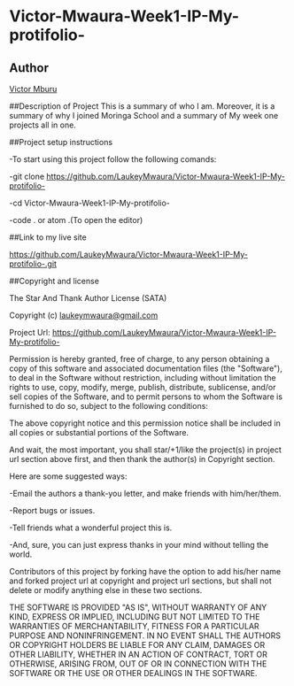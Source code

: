 # Victor-Mwaura-Week1-IP-My-protifolio-

## Author
[Victor Mburu](https://github.com/LaukeyMwaura)

##Description of Project
This is a summary of who I am. Moreover, it is a summary of why I joined Moringa School and a summary of My week one projects all in one.

##Project setup instructions

-To start using this project follow the following comands:

-git clone https://github.com/LaukeyMwaura/Victor-Mwaura-Week1-IP-My-protifolio-

-cd Victor-Mwaura-Week1-IP-My-protifolio-

-code . or atom .(To open the editor)

##Link to my live site 

https://github.com/LaukeyMwaura/Victor-Mwaura-Week1-IP-My-protifolio-.git

##Copyright and license

The Star And Thank Author License (SATA)

Copyright (c) laukeymwaura@gmail.com

Project Url:  https://github.com/LaukeyMwaura/Victor-Mwaura-Week1-IP-My-protifolio-

Permission is hereby granted, free of charge, to any person obtaining a copy of this software and associated documentation files (the "Software"), to deal in the Software without restriction, including without limitation the rights to use, copy, modify, merge, publish, distribute, sublicense, and/or sell copies of the Software, and to permit persons to whom the Software is furnished to do so, subject to the following conditions:

The above copyright notice and this permission notice shall be included in all copies or substantial portions of the Software.

And wait, the most important, you shall star/+1/like the project(s) in project url section above first, and then thank the author(s) in Copyright section.

Here are some suggested ways:

-Email the authors a thank-you letter, and make friends with him/her/them.

-Report bugs or issues.

-Tell friends what a wonderful project this is.

-And, sure, you can just express thanks in your mind without telling the world.

Contributors of this project by forking have the option to add his/her name and forked project url at copyright and project url sections, but shall not delete or modify anything else in these two sections.

THE SOFTWARE IS PROVIDED "AS IS", WITHOUT WARRANTY OF ANY KIND, EXPRESS OR IMPLIED, INCLUDING BUT NOT LIMITED TO THE WARRANTIES OF MERCHANTABILITY, FITNESS FOR A PARTICULAR PURPOSE AND NONINFRINGEMENT. IN NO EVENT SHALL THE AUTHORS OR COPYRIGHT HOLDERS BE LIABLE FOR ANY CLAIM, DAMAGES OR OTHER LIABILITY, WHETHER IN AN ACTION OF CONTRACT, TORT OR OTHERWISE, ARISING FROM, OUT OF OR IN CONNECTION WITH THE SOFTWARE OR THE USE OR OTHER DEALINGS IN THE SOFTWARE.
